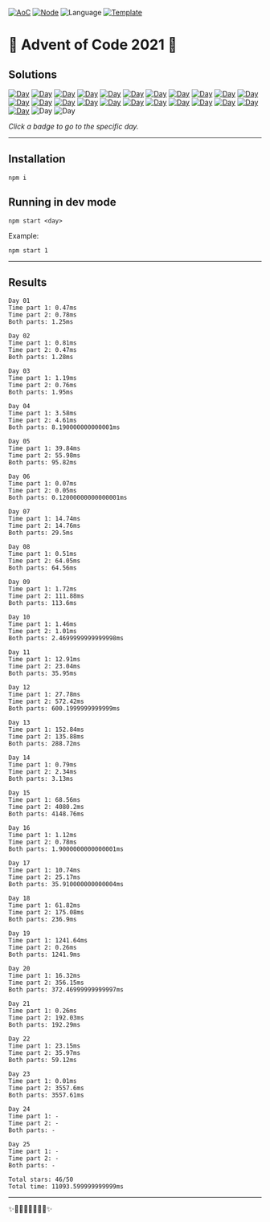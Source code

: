 <!-- Entries between SOLUTIONS and RESULTS tags are auto-generated -->

[![AoC](https://badgen.net/badge/AoC/2021/blue)](https://adventofcode.com/2021)
[![Node](https://badgen.net/badge/Node/v16.0.0+/blue)](https://nodejs.org/en/download/)
![Language](https://badgen.net/badge/Language/JavaScript/blue)
[![Template](https://badgen.net/badge/Template/aocrunner/blue)](https://github.com/caderek/aocrunner)

# 🎄 Advent of Code 2021 🎄

## Solutions

<!--SOLUTIONS-->

[![Day](https://badgen.net/badge/01/%E2%98%85%E2%98%85/green)](src/day01)
[![Day](https://badgen.net/badge/02/%E2%98%85%E2%98%85/green)](src/day02)
[![Day](https://badgen.net/badge/03/%E2%98%85%E2%98%85/green)](src/day03)
[![Day](https://badgen.net/badge/04/%E2%98%85%E2%98%85/green)](src/day04)
[![Day](https://badgen.net/badge/05/%E2%98%85%E2%98%85/green)](src/day05)
[![Day](https://badgen.net/badge/06/%E2%98%85%E2%98%85/green)](src/day06)
[![Day](https://badgen.net/badge/07/%E2%98%85%E2%98%85/green)](src/day07)
[![Day](https://badgen.net/badge/08/%E2%98%85%E2%98%85/green)](src/day08)
[![Day](https://badgen.net/badge/09/%E2%98%85%E2%98%85/green)](src/day09)
[![Day](https://badgen.net/badge/10/%E2%98%85%E2%98%85/green)](src/day10)
[![Day](https://badgen.net/badge/11/%E2%98%85%E2%98%85/green)](src/day11)
[![Day](https://badgen.net/badge/12/%E2%98%85%E2%98%85/green)](src/day12)
[![Day](https://badgen.net/badge/13/%E2%98%85%E2%98%85/green)](src/day13)
[![Day](https://badgen.net/badge/14/%E2%98%85%E2%98%85/green)](src/day14)
[![Day](https://badgen.net/badge/15/%E2%98%85%E2%98%85/green)](src/day15)
[![Day](https://badgen.net/badge/16/%E2%98%85%E2%98%85/green)](src/day16)
[![Day](https://badgen.net/badge/17/%E2%98%85%E2%98%85/green)](src/day17)
[![Day](https://badgen.net/badge/18/%E2%98%85%E2%98%85/green)](src/day18)
[![Day](https://badgen.net/badge/19/%E2%98%85%E2%98%85/green)](src/day19)
[![Day](https://badgen.net/badge/20/%E2%98%85%E2%98%85/green)](src/day20)
[![Day](https://badgen.net/badge/21/%E2%98%85%E2%98%85/green)](src/day21)
[![Day](https://badgen.net/badge/22/%E2%98%85%E2%98%85/green)](src/day22)
[![Day](https://badgen.net/badge/23/%E2%98%85%E2%98%85/green)](src/day23)
![Day](https://badgen.net/badge/24/%E2%98%86%E2%98%86/gray)
![Day](https://badgen.net/badge/25/%E2%98%86%E2%98%86/gray)

<!--/SOLUTIONS-->

_Click a badge to go to the specific day._

---

## Installation

```
npm i
```

## Running in dev mode

```
npm start <day>
```

Example:

```
npm start 1
```

---

## Results

<!--RESULTS-->

```
Day 01
Time part 1: 0.47ms
Time part 2: 0.78ms
Both parts: 1.25ms
```

```
Day 02
Time part 1: 0.81ms
Time part 2: 0.47ms
Both parts: 1.28ms
```

```
Day 03
Time part 1: 1.19ms
Time part 2: 0.76ms
Both parts: 1.95ms
```

```
Day 04
Time part 1: 3.58ms
Time part 2: 4.61ms
Both parts: 8.190000000000001ms
```

```
Day 05
Time part 1: 39.84ms
Time part 2: 55.98ms
Both parts: 95.82ms
```

```
Day 06
Time part 1: 0.07ms
Time part 2: 0.05ms
Both parts: 0.12000000000000001ms
```

```
Day 07
Time part 1: 14.74ms
Time part 2: 14.76ms
Both parts: 29.5ms
```

```
Day 08
Time part 1: 0.51ms
Time part 2: 64.05ms
Both parts: 64.56ms
```

```
Day 09
Time part 1: 1.72ms
Time part 2: 111.88ms
Both parts: 113.6ms
```

```
Day 10
Time part 1: 1.46ms
Time part 2: 1.01ms
Both parts: 2.4699999999999998ms
```

```
Day 11
Time part 1: 12.91ms
Time part 2: 23.04ms
Both parts: 35.95ms
```

```
Day 12
Time part 1: 27.78ms
Time part 2: 572.42ms
Both parts: 600.1999999999999ms
```

```
Day 13
Time part 1: 152.84ms
Time part 2: 135.88ms
Both parts: 288.72ms
```

```
Day 14
Time part 1: 0.79ms
Time part 2: 2.34ms
Both parts: 3.13ms
```

```
Day 15
Time part 1: 68.56ms
Time part 2: 4080.2ms
Both parts: 4148.76ms
```

```
Day 16
Time part 1: 1.12ms
Time part 2: 0.78ms
Both parts: 1.9000000000000001ms
```

```
Day 17
Time part 1: 10.74ms
Time part 2: 25.17ms
Both parts: 35.910000000000004ms
```

```
Day 18
Time part 1: 61.82ms
Time part 2: 175.08ms
Both parts: 236.9ms
```

```
Day 19
Time part 1: 1241.64ms
Time part 2: 0.26ms
Both parts: 1241.9ms
```

```
Day 20
Time part 1: 16.32ms
Time part 2: 356.15ms
Both parts: 372.46999999999997ms
```

```
Day 21
Time part 1: 0.26ms
Time part 2: 192.03ms
Both parts: 192.29ms
```

```
Day 22
Time part 1: 23.15ms
Time part 2: 35.97ms
Both parts: 59.12ms
```

```
Day 23
Time part 1: 0.01ms
Time part 2: 3557.6ms
Both parts: 3557.61ms
```

```
Day 24
Time part 1: -
Time part 2: -
Both parts: -
```

```
Day 25
Time part 1: -
Time part 2: -
Both parts: -
```

```
Total stars: 46/50
Total time: 11093.599999999999ms
```

<!--/RESULTS-->

---

✨🎄🎁🎄🎅🎄🎁🎄✨
